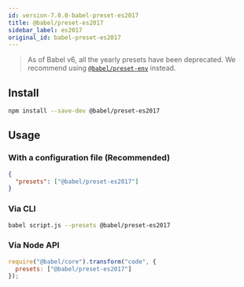 ```yaml
---
id: version-7.0.0-babel-preset-es2017
title: @babel/preset-es2017
sidebar_label: es2017
original_id: babel-preset-es2017
---
```


> As of Babel v6, all the yearly presets have been deprecated.
> We recommend using [`@babel/preset-env`](preset-env.md) instead.

## Install

```sh
npm install --save-dev @babel/preset-es2017
```

## Usage

### With a configuration file (Recommended)

```json
{
  "presets": ["@babel/preset-es2017"]
}
```

### Via CLI

```sh
babel script.js --presets @babel/preset-es2017
```

### Via Node API

```javascript
require("@babel/core").transform("code", {
  presets: ["@babel/preset-es2017"]
});
```

